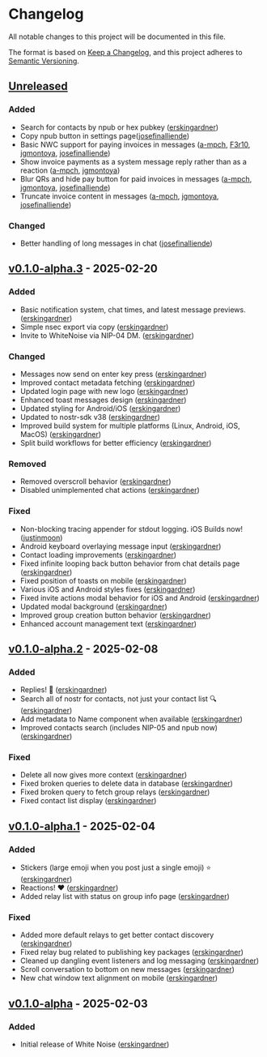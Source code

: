 # Changelog

All notable changes to this project will be documented in this file.

The format is based on [Keep a Changelog](https://keepachangelog.com/en/1.1.0/),
and this project adheres to [Semantic Versioning](https://semver.org/spec/v2.0.0.html).

## [Unreleased]

### Added

- Search for contacts by npub or hex pubkey ([erskingardner])
- Copy npub button in settings page([josefinalliende])
- Basic NWC support for paying invoices in messages ([a-mpch], [F3r10], [jgmontoya], [josefinalliende])
- Show invoice payments as a system message reply rather than as a reaction ([a-mpch], [jgmontoya])
- Blur QRs and hide pay button for paid invoices in messages ([a-mpch], [jgmontoya], [josefinalliende])
- Truncate invoice content in messages ([a-mpch], [jgmontoya], [josefinalliende])

### Changed

- Better handling of long messages in chat ([josefinalliende])

## [v0.1.0-alpha.3] - 2025-02-20

### Added
- Basic notification system, chat times, and latest message previews. ([erskingardner])
- Simple nsec export via copy ([erskingardner])
- Invite to WhiteNoise via NIP-04 DM. ([erskingardner])

### Changed
- Messages now send on enter key press ([erskingardner])
- Improved contact metadata fetching ([erskingardner])
- Updated login page with new logo ([erskingardner])
- Enhanced toast messages design ([erskingardner])
- Updated styling for Android/iOS ([erskingardner])
- Updated to nostr-sdk v38 ([erskingardner])
- Improved build system for multiple platforms (Linux, Android, iOS, MacOS) ([erskingardner])
- Split build workflows for better efficiency ([erskingardner])

### Removed
- Removed overscroll behavior ([erskingardner])
- Disabled unimplemented chat actions ([erskingardner])

### Fixed
- Non-blocking tracing appender for stdout logging. iOS Builds now! ([justinmoon])
- Android keyboard overlaying message input ([erskingardner])
- Contact loading improvements ([erskingardner])
- Fixed infinite looping back button behavior from chat details page ([erskingardner])
- Fixed position of toasts on mobile ([erskingardner])
- Various iOS and Android styles fixes ([erskingardner])
- Fixed invite actions modal behavior for iOS and Android ([erskingardner])
- Updated modal background ([erskingardner])
- Improved group creation button behavior ([erskingardner])
- Enhanced account management text ([erskingardner])

## [v0.1.0-alpha.2] - 2025-02-08

### Added
- Replies! 💬 ([erskingardner])
- Search all of nostr for contacts, not just your contact list 🔍 ([erskingardner])
- Add metadata to Name component when available ([erskingardner])
- Improved contacts search (includes NIP-05 and npub now) ([erskingardner])

### Fixed
- Delete all now gives more context ([erskingardner])
- Fixed broken queries to delete data in database ([erskingardner])
- Fixed broken query to fetch group relays ([erskingardner])
- Fixed contact list display ([erskingardner])

## [v0.1.0-alpha.1] - 2025-02-04

### Added
- Stickers (large emoji when you post just a single emoji) ⭐ ([erskingardner])
- Reactions! ❤️ ([erskingardner])
- Added relay list with status on group info page ([erskingardner])

### Fixed
- Added more default relays to get better contact discovery ([erskingardner])
- Fixed relay bug related to publishing key packages ([erskingardner])
- Cleaned up dangling event listeners and log messaging ([erskingardner])
- Scroll conversation to bottom on new messages ([erskingardner])
- New chat window text alignment on mobile ([erskingardner])

## [v0.1.0-alpha] - 2025-02-03

### Added
- Initial release of White Noise ([erskingardner])


<!-- Contributors -->
[erskingardner]: <https://github.com/erskingardner> (nostr:npub1zuuajd7u3sx8xu92yav9jwxpr839cs0kc3q6t56vd5u9q033xmhsk6c2uc)
[justinmoon]: <https://github.com/justinmoon> (nostr:npub1zxu639qym0esxnn7rzrt48wycmfhdu3e5yvzwx7ja3t84zyc2r8qz8cx2y)
[hodlbod]: <https://github.com/staab> (nostr:npub1jlrs53pkdfjnts29kveljul2sm0actt6n8dxrrzqcersttvcuv3qdjynqn)
[dmcarrington]: <https://github.com/dmcarrington>
[josefinalliende]: <https://github.com/josefinalliende>
[jgmontoya]: <https://github.com/jgmontoya> (nostr:npub1jgm0ntzjr03wuzj5788llhed7l6fst05um4ej2r86ueaa08etv6sgd669p)
[a-mpch]: <https://github.com/a-mpch> (nostr:npub1mpchxagw3kaglylnyajzjmghdj63vly9q5eu7d62fl72f2gz8xfqk6nwkd)
[F3r10]: <https://github.com/F3r10>



<!-- Tags -->
[Unreleased]: https://github.com/erskingardner/whitenoise/compare/v0.1.0-alpha.3...HEAD
[v0.1.0-alpha.3]: https://github.com/erskingardner/whitenoise/releases/tag/v0.1.0-alpha.3
[v0.1.0-alpha.2]: https://github.com/erskingardner/whitenoise/releases/tag/v0.1.0-alpha.2
[v0.1.0-alpha.1]: https://github.com/erskingardner/whitenoise/releases/tag/v0.1.0-alpha.1
[v0.1.0-alpha]: https://github.com/erskingardner/whitenoise/releases/tag/v0.1.0-alpha


<!-- Categories
`Added` for new features.
`Changed` for changes in existing functionality.
`Deprecated` for soon-to-be removed features.
`Removed` for now removed features.
`Fixed` for any bug fixes.
`Security` in case of vulnerabilities.
-->

